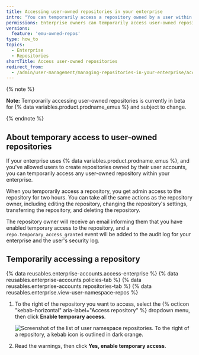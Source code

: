 ```yaml
---
title: Accessing user-owned repositories in your enterprise
intro: "You can temporarily access a repository owned by a user within your enterprise."
permissions: Enterprise owners can temporarily access user-owned repositories.
versions:
  feature: 'emu-owned-repos'
type: how_to
topics:
  - Enterprise
  - Repositories
shortTitle: Access user-owned repositories
redirect_from:
  - /admin/user-management/managing-repositories-in-your-enterprise/accessing-user-owned-repositories-in-your-enterprise
---
```


{% note %}

**Note:** Temporarily accessing user-owned repositories is currently in beta for {% data variables.product.prodname_emus %} and subject to change.

{% endnote %}

## About temporary access to user-owned repositories

If your enterprise uses {% data variables.product.prodname_emus %}, and you've allowed users to create repositories owned by their user accounts, you can temporarily access any user-owned repository within your enterprise.

When you temporarily access a repository, you get admin access to the repository for two hours. You can take all the same actions as the repository owner, including editing the repository, changing the repository's settings, transferring the repository, and deleting the repository.

The repository owner will receive an email informing them that you have enabled temporary access to the repository, and a `repo.temporary_access_granted` event will be added to the audit log for your enterprise and the user's security log.

## Temporarily accessing a repository

{% data reusables.enterprise-accounts.access-enterprise %}
{% data reusables.enterprise-accounts.policies-tab %}
{% data reusables.enterprise-accounts.repositories-tab %}
{% data reusables.enterprise.view-user-namespace-repos %}
1. To the right of the repository you want to access, select the {% octicon "kebab-horizontal" aria-label="Access repository" %} dropdown menu, then click **Enable temporary access**.

   ![Screenshot of the list of user namespace repositories. To the right of a repository, a kebab icon is outlined in dark orange.](/assets/images/help/business-accounts/user-namespace-repo-kebab.png)
1. Read the warnings, then click **Yes, enable temporary access**.

